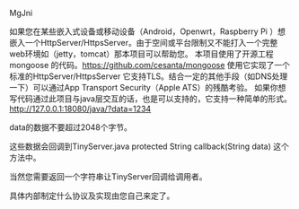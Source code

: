 MgJni

如果您在某些嵌入式设备或移动设备（Android，Openwrt，Raspberry Pi ）想嵌入一个HttpServer/HttpsServer。由于空间或平台限制又不能打入一个完整web环境如（jetty，tomcat）那本项目可以帮助您。
本项目使用了开源工程mongoose 的代码。https://github.com/cesanta/mongoose
使用它实现了一个标准的HttpServer/HttpsServer 它支持TLS。结合一定的其他手段（如DNS处理一下）可以通过App Transport Security（Apple ATS）的残酷考验。
如果你想写代码通过此项目与java层交互的话，也是可以支持的，它支持一种简单的形式。
http://127.0.0.1:18080/java/?data=1234

data的数据不要超过2048个字节。

这些数据会回调到TinyServer.java	protected String callback(String data) 这个方法中。

当然您需要返回一个字符串让TinyServer回调给调用者。

具体内部制定什么协议及实现由您自己来定了。
